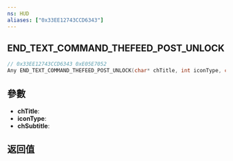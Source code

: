 ```yaml
---
ns: HUD
aliases: ["0x33EE12743CCD6343"]
---
```

## END_TEXT_COMMAND_THEFEED_POST_UNLOCK

```c
// 0x33EE12743CCD6343 0xE05E7052
Any END_TEXT_COMMAND_THEFEED_POST_UNLOCK(char* chTitle, int iconType, char* chSubtitle);
```


## 參數
* **chTitle**: 
* **iconType**: 
* **chSubtitle**: 

## 返回值
